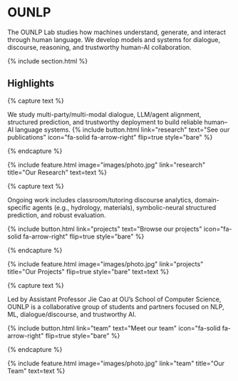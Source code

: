 ---
---

# OUNLP

The OUNLP Lab studies how machines understand, generate, and interact through human language. We develop models and systems for dialogue, discourse, reasoning, and trustworthy human-AI collaboration.

{% include section.html %}

## Highlights

{% capture text %}

We study multi-party/multi-modal dialogue, LLM/agent alignment, structured prediction, and trustworthy deployment to build reliable human–AI language systems.
{%
  include button.html
  link="research"
  text="See our publications"
  icon="fa-solid fa-arrow-right"
  flip=true
  style="bare"
%}

{% endcapture %}

{%
  include feature.html
  image="images/photo.jpg"
  link="research"
  title="Our Research"
  text=text
%}

{% capture text %}

Ongoing work includes classroom/tutoring discourse analytics, domain-specific agents (e.g., hydrology, materials), symbolic-neural structured prediction, and robust evaluation.

{%
  include button.html
  link="projects"
  text="Browse our projects"
  icon="fa-solid fa-arrow-right"
  flip=true
  style="bare"
%}

{% endcapture %}

{%
  include feature.html
  image="images/photo.jpg"
  link="projects"
  title="Our Projects"
  flip=true
  style="bare"
  text=text
%}

{% capture text %}

 Led by Assistant Professor Jie Cao at OU’s School of Computer Science, OUNLP is a collaborative group of students and partners focused on NLP, ML, dialogue/discourse, and trustworthy AI.

{%
  include button.html
  link="team"
  text="Meet our team"
  icon="fa-solid fa-arrow-right"
  flip=true
  style="bare"
%}

{% endcapture %}

{%
  include feature.html
  image="images/photo.jpg"
  link="team"
  title="Our Team"
  text=text
%}
